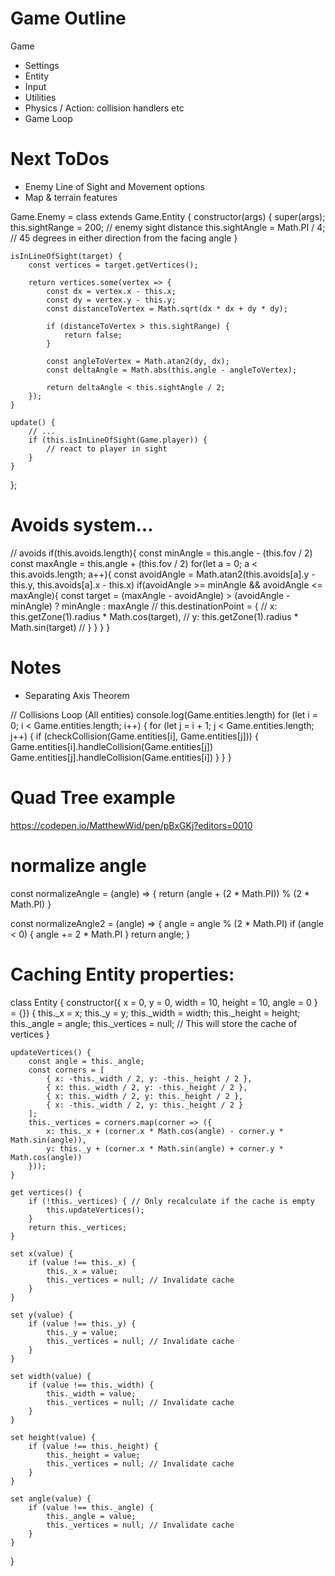 # Game Outline 

Game 
- Settings
- Entity 
- Input 
- Utilities 
- Physics / Action: collision handlers etc
- Game Loop 


# Next ToDos 
- Enemy Line of Sight and Movement options 
- Map & terrain features 

Game.Enemy = class extends Game.Entity {
    constructor(args) {
        super(args);
        this.sightRange = 200; // enemy sight distance
        this.sightAngle = Math.PI / 4; // 45 degrees in either direction from the facing angle
    }

    isInLineOfSight(target) {
        const vertices = target.getVertices();

        return vertices.some(vertex => {
            const dx = vertex.x - this.x;
            const dy = vertex.y - this.y;
            const distanceToVertex = Math.sqrt(dx * dx + dy * dy);

            if (distanceToVertex > this.sightRange) {
                return false;
            }

            const angleToVertex = Math.atan2(dy, dx);
            const deltaAngle = Math.abs(this.angle - angleToVertex);

            return deltaAngle < this.sightAngle / 2;
        });
    }

    update() {
        // ... 
        if (this.isInLineOfSight(Game.player)) {
            // react to player in sight
        }
    }
};

# Avoids system...
// avoids
        if(this.avoids.length){
            const minAngle = this.angle - (this.fov / 2)
            const maxAngle = this.angle + (this.fov / 2)
            for(let a = 0; a < this.avoids.length; a++){
                const avoidAngle = Math.atan2(this.avoids[a].y - this.y, this.avoids[a].x - this.x)
                if(avoidAngle >= minAngle && avoidAngle <= maxAngle){
                    const target = (maxAngle - avoidAngle) > (avoidAngle - minAngle) ? minAngle : maxAngle
                    // this.destinationPoint = {
                    //     x: this.getZone(1).radius * Math.cos(target), 
                    //     y: this.getZone(1).radius * Math.sin(target)
                    // }
                }
            }
        }


# Notes

- Separating Axis Theorem

// Collisions Loop (All entities)
    console.log(Game.entities.length)
    for (let i = 0; i < Game.entities.length; i++) {
        for (let j = i + 1; j < Game.entities.length; j++) {
            if (checkCollision(Game.entities[i], Game.entities[j])) {
                Game.entities[i].handleCollision(Game.entities[j])
                Game.entities[j].handleCollision(Game.entities[i])
            }
        }
    }


# Quad Tree example

https://codepen.io/MatthewWid/pen/pBxGKj?editors=0010


# normalize angle 

const normalizeAngle = (angle) => {
    return (angle + (2 * Math.PI)) % (2 * Math.PI) 
}


const normalizeAngle2 = (angle) => {
    angle = angle % (2 * Math.PI)
    if (angle < 0) {
        angle += 2 * Math.PI
    }
    return angle;
}

# Caching Entity properties: 

class Entity {
    constructor({ x = 0, y = 0, width = 10, height = 10, angle = 0 } = {}) {
        this._x = x;
        this._y = y;
        this._width = width;
        this._height = height;
        this._angle = angle;
        this._vertices = null; // This will store the cache of vertices
    }

    updateVertices() {
        const angle = this._angle;
        const corners = [
            { x: -this._width / 2, y: -this._height / 2 },
            { x: this._width / 2, y: -this._height / 2 },
            { x: this._width / 2, y: this._height / 2 },
            { x: -this._width / 2, y: this._height / 2 }
        ];
        this._vertices = corners.map(corner => ({
            x: this._x + (corner.x * Math.cos(angle) - corner.y * Math.sin(angle)),
            y: this._y + (corner.x * Math.sin(angle) + corner.y * Math.cos(angle))
        }));
    }

    get vertices() {
        if (!this._vertices) { // Only recalculate if the cache is empty
            this.updateVertices();
        }
        return this._vertices;
    }

    set x(value) {
        if (value !== this._x) {
            this._x = value;
            this._vertices = null; // Invalidate cache
        }
    }

    set y(value) {
        if (value !== this._y) {
            this._y = value;
            this._vertices = null; // Invalidate cache
        }
    }

    set width(value) {
        if (value !== this._width) {
            this._width = value;
            this._vertices = null; // Invalidate cache
        }
    }

    set height(value) {
        if (value !== this._height) {
            this._height = value;
            this._vertices = null; // Invalidate cache
        }
    }

    set angle(value) {
        if (value !== this._angle) {
            this._angle = value;
            this._vertices = null; // Invalidate cache
        }
    }
}